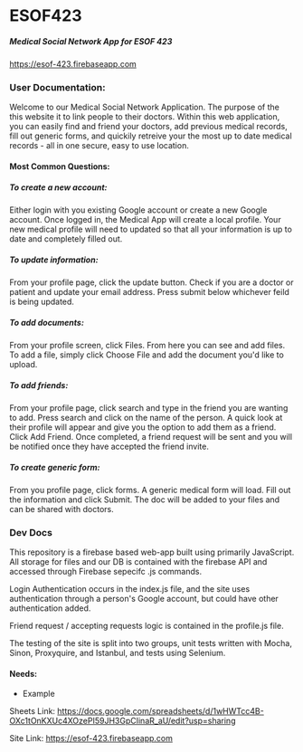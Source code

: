 # ESOF423
##### Medical Social Network App for ESOF 423
https://esof-423.firebaseapp.com


### User Documentation:

Welcome to our Medical Social Network Application. The purpose of the this website it to link people to their doctors. Within this web application, you can easily find and friend your doctors, add previous medical records, fill out generic forms, and quickily retreive your the most up to date medical records - all in one secure, easy to use location. 



#### Most Common Questions:


##### To create a new account: 
Either login with you existing Google account or create a new Google account. Once logged in, the Medical App will create a   local profile. Your new medical profile will need to updated so that all your information is up to date and completely         filled out. 

<p></p>

##### To update information:
From your profile page, click the update button. Check if you are a doctor or patient and update your email address. Press submit below whichever feild is being updated. 


##### To add documents:
From your profile screen, click Files. From here you can see and add files. To add a file, simply click Choose File and add the document you'd like to upload. 


##### To add friends: 
From your profile page, click search and type in the friend you are wanting to add. Press search and click on the name of the person. A quick look at their profile will appear and give you the option to add them as a friend. Click Add Friend. Once completed, a friend request will be sent and you will be notified once they have accepted the friend invite. 

##### To create generic form:
From you profile page, click forms. A generic medical form will load. Fill out the information and click 
Submit. The doc will be added to your files and can be shared with doctors. 


### Dev Docs

This repository is a firebase based web-app built using primarily JavaScript. All storage for files and our DB is contained with the firebase API and accessed through Firebase sepecifc .js commands.

Login Authentication occurs in the index.js file, and the site uses authentication through a person's Google account, but could have other authentication added.

Friend request / accepting requests logic is contained in the profile.js file.

The testing of the site is split into two groups, unit tests written with Mocha, Sinon, Proxyquire, and Istanbul, and tests using Selenium.


#### Needs:

* Example  


Sheets Link:
https://docs.google.com/spreadsheets/d/1wHWTcc4B-OXc1tOnKXUc4XOzePI59JH3GpCIinaR_aU/edit?usp=sharing

Site Link:
https://esof-423.firebaseapp.com
